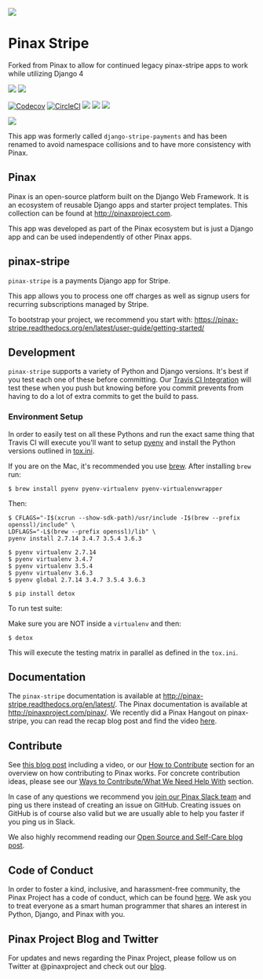 ![](http://pinaxproject.com/pinax-design/patches/pinax-stripe.svg)

# Pinax Stripe

Forked from Pinax to allow for continued legacy pinax-stripe apps to work while utilizing Django 4

[![](https://img.shields.io/pypi/v/pinax-stripe.svg)](https://pypi.python.org/pypi/pinax-stripe/)
[![](https://img.shields.io/badge/license-MIT-blue.svg)](https://pypi.python.org/pypi/pinax-stripe/)

[![Codecov](https://img.shields.io/codecov/c/github/pinax/pinax-stripe.svg)](https://codecov.io/gh/pinax/pinax-stripe)
[![CircleCI](https://circleci.com/gh/pinax/pinax-stripe.svg?style=svg)](https://circleci.com/gh/pinax/pinax-stripe)
![](https://img.shields.io/github/contributors/pinax/pinax-stripe.svg)
![](https://img.shields.io/github/issues-pr/pinax/pinax-stripe.svg)
![](https://img.shields.io/github/issues-pr-closed/pinax/pinax-stripe.svg)

[![](http://slack.pinaxproject.com/badge.svg)](http://slack.pinaxproject.com/)

This app was formerly called `django-stripe-payments` and has been renamed to
avoid namespace collisions and to have more consistency with Pinax.

## Pinax

Pinax is an open-source platform built on the Django Web Framework. It is an ecosystem of reusable Django apps and starter project templates.
This collection can be found at http://pinaxproject.com.

This app was developed as part of the Pinax ecosystem but is just a Django app and can be used independently of other Pinax apps.


## pinax-stripe

`pinax-stripe` is a payments Django app for Stripe.

This app allows you to process one off charges as well as signup users for
recurring subscriptions managed by Stripe.

To bootstrap your project, we recommend you start with:
https://pinax-stripe.readthedocs.org/en/latest/user-guide/getting-started/

## Development

`pinax-stripe` supports a variety of Python and Django versions. It's best if you test each one of these before committing. Our [Travis CI Integration](https://travis-ci.org/pinax/pinax-stripe) will test these when you push but knowing before you commit prevents from having to do a lot of extra commits to get the build to pass.

### Environment Setup

In order to easily test on all these Pythons and run the exact same thing that Travis CI will execute you'll want to setup [pyenv](https://github.com/yyuu/pyenv) and install the Python versions outlined in [tox.ini](tox.ini).

If you are on the Mac, it's recommended you use [brew](http://brew.sh/). After installing `brew` run:

```
$ brew install pyenv pyenv-virtualenv pyenv-virtualenvwrapper
```

Then:

```
$ CFLAGS="-I$(xcrun --show-sdk-path)/usr/include -I$(brew --prefix openssl)/include" \
LDFLAGS="-L$(brew --prefix openssl)/lib" \
pyenv install 2.7.14 3.4.7 3.5.4 3.6.3

$ pyenv virtualenv 2.7.14
$ pyenv virtualenv 3.4.7
$ pyenv virtualenv 3.5.4
$ pyenv virtualenv 3.6.3
$ pyenv global 2.7.14 3.4.7 3.5.4 3.6.3

$ pip install detox
```

To run test suite:

Make sure you are NOT inside a `virtualenv` and then:

```
$ detox
```

This will execute the testing matrix in parallel as defined in the `tox.ini`.


## Documentation

The `pinax-stripe` documentation is available at http://pinax-stripe.readthedocs.org/en/latest/.
The Pinax documentation is available at http://pinaxproject.com/pinax/.
We recently did a Pinax Hangout on pinax-stripe, you can read the recap blog post and find the video [here](http://blog.pinaxproject.com/2016/01/27/recap-january-pinax-hangout/).


## Contribute

See [this blog post](http://blog.pinaxproject.com/2016/02/26/recap-february-pinax-hangout/) including a video, or our [How to Contribute](http://pinaxproject.com/pinax/how_to_contribute/) section for an overview on how contributing to Pinax works. For concrete contribution ideas, please see our [Ways to Contribute/What We Need Help With](http://pinaxproject.com/pinax/ways_to_contribute/) section.

In case of any questions we recommend you [join our Pinax Slack team](http://slack.pinaxproject.com) and ping us there instead of creating an issue on GitHub. Creating issues on GitHub is of course also valid but we are usually able to help you faster if you ping us in Slack.

We also highly recommend reading our [Open Source and Self-Care blog post](http://blog.pinaxproject.com/2016/01/19/open-source-and-self-care/).


## Code of Conduct

In order to foster a kind, inclusive, and harassment-free community, the Pinax Project has a code of conduct, which can be found [here](http://pinaxproject.com/pinax/code_of_conduct/). We ask you to treat everyone as a smart human programmer that shares an interest in Python, Django, and Pinax with you.


## Pinax Project Blog and Twitter

For updates and news regarding the Pinax Project, please follow us on Twitter at @pinaxproject and check out our [blog]( http://blog.pinaxproject.com).
